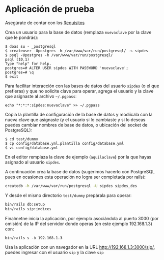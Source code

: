 # Aplicación de prueba

Asegúrate de contar con los [Requisitos](https://github.com/pasosdeJesus/sip/wiki/Requisitos)

Crea un usuario para la base de datos (remplaza ```nuevaclave``` por la clave que le pondrás):
```
$ doas su - _postgresql
$ createuser -Upostgres -h /var/www/var/run/postgresql/ -s sipdes
$ psql -Upostgres -h /var/www/var/run/postgresql/
psql (10.1)
Type "help" for help.
postgres=# ALTER USER sipdes WITH PASSWORD 'nuevaclave';
postgres=# \q
$ exit
```
Para facilitar interacción con las bases de datos del usuario ```sipdes``` (o el que prefieras) y que no solicite clave para operar, agrega el usuario y la clave que asignaste al archivo ```~/.pgpass```:
```
echo "*:*:*:sipdes:nuevaclave" >> ~/.pgpass
```
Copia la plantilla de configuración de la base de datos y modiícala con la nueva clave que asignaste (y el usuario si lo cambiaste y si lo deseas puedes cambiar nombres de base de datos, o ubicación del socket de PostgreSQL):
```
$ cd test/dummy
$ cp config/database.yml.plantilla config/database.yml
$ vi config/database.yml
```
En el editor remplaza la clave de ejemplo (```aquilaclave```) por la que hayas asignado al usuario ```sipdes```.

A continuación  crea la base de datos (sugerimos hacerlo con PostgreSQL pues en ocasiones esta operación no logra ser completada por rails):
```sh
createdb -h /var/www/var/run/postgresql -U sipdes sipdes_des
```
Y desde el mismo directorio ```test/dummy``` prepárala para operar:
```sh
bin/rails db:setup
bin/rails sip:indices
```

Finalmetne inicia la aplicación, por ejemplo asociándola al puerto 3000 (por omisión) de la IP del servidor donde operas (en este ejemplo 192.168.1.3) con:
```
bin/rails s -b 192.168.1.3
```

Usa la aplicación con un navegador en la URL http://192.168.1.3:3000/sip/, puedes ingresar con el usuario ```sip``` y la clave ```sip```


